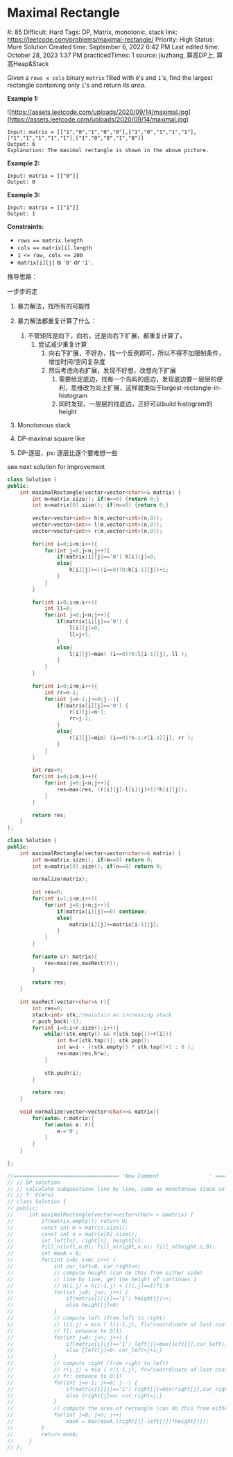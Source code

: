 # Maximal Rectangle

#: 85
Difficult: Hard
Tags: DP, Matrix, monotonic, stack
link: https://leetcode.com/problems/maximal-rectangle/
Priority: High
Status: More Solution
Created time: September 6, 2022 6:42 PM
Last edited time: October 28, 2023 1:37 PM
practicedTimes: 1
source: jiuzhang, 算高DP上, 算高Heap&Stack

Given a `rows x cols` binary `matrix` filled with `0`'s and `1`'s, find the largest rectangle containing only `1`'s and return *its area*.

**Example 1:**

![https://assets.leetcode.com/uploads/2020/09/14/maximal.jpg](https://assets.leetcode.com/uploads/2020/09/14/maximal.jpg)

```
Input: matrix = [["1","0","1","0","0"],["1","0","1","1","1"],["1","1","1","1","1"],["1","0","0","1","0"]]
Output: 6
Explanation: The maximal rectangle is shown in the above picture.

```

**Example 2:**

```
Input: matrix = [["0"]]
Output: 0

```

**Example 3:**

```
Input: matrix = [["1"]]
Output: 1

```

**Constraints:**

- `rows == matrix.length`
- `cols == matrix[i].length`
- `1 <= row, cols <= 200`
- `matrix[i][j]` is `'0'` or `'1'`.

推导思路：

一步步的走

1. 暴力解法，找所有的可能性
2. 暴力解法都重复计算了什么：
    1. 不管矩阵是向下，向右，还是向右下扩展，都重复计算了。
        1. 尝试减少重复计算
            1. 向右下扩展，不好办，找一个反例即可，所以不得不加限制条件，增加时间/空间复杂度
            2. 然后考虑向右扩展，发现不好想，改想向下扩展
                1. 需要给定底边，找每一个岛屿的底边，发现底边要一层层的便利，思维改为向上扩展，这样就类似于largest-rectangle-in-histogram
                2.  同时发现，一层层的找底边，正好可以build histogram的height

1. Monotonous stack
2. DP-maximal square like
3. DP-逐层，ps: 逐层比逐个要难想一些

see next solution for improvement

```cpp
class Solution {
public:
    int maximalRectangle(vector<vector<char>>& matrix) {
        int m=matrix.size(); if(m==0) {return 0;}
        int n=matrix[0].size(); if(n==0) {return 0;}
        
        vector<vector<int>> h(m,vector<int>(n,0));
        vector<vector<int>> l(m,vector<int>(n,0));
        vector<vector<int>> r(m,vector<int>(n,0));
        
        for(int i=0;i<m;i++){
            for(int j=0;j<n;j++){
                if(matrix[i][j]=='0') h[i][j]=0;
                else{
                    h[i][j]+=((i==0)?0:h[i-1][j])+1;
                }
            }
        }
        
        for(int i=0;i<m;i++){
            int ll=0;
            for(int j=0;j<n;j++){
                if(matrix[i][j]=='0') {
                    l[i][j]=0;
                    ll=j+1;
                }
                else{
                    l[i][j]=max( (i==0)?0:l[i-1][j], ll );
                }
            }
        }
        
        for(int i=0;i<m;i++){
            int rr=n-1;
            for(int j=n-1;j>=0;j--){
                if(matrix[i][j]=='0') {
                    r[i][j]=n-1;
                    rr=j-1;
                }
                else{
                    r[i][j]=min( (i==0)?n-1:r[i-1][j], rr );
                }
            }
        }
        
        int res=0;
        for(int i=0;i<m;i++){
            for(int j=0;j<n;j++){
                res=max(res, (r[i][j]-l[i][j]+1)*h[i][j]);
            }
        }

        return res;
    }
};
```

```cpp
class Solution {
public:
    int maximalRectangle(vector<vector<char>>& matrix) {
        int m=matrix.size(); if(m==0) return 0;
        int n=matrix[0].size(); if(n==0) return 0;
        
        normalize(matrix);
        
        int res=0;
        for(int i=1;i<m;i++){
            for(int j=0;j<n;j++){
                if(matrix[i][j]==0) continue;
                else{
                    matrix[i][j]+=matrix[i-1][j];
                }
            }
        }
        
        for(auto &r: matrix){
            res=max(res,maxRect(r));
        }
        
        return res;
    }
    
    int maxRect(vector<char>& r){
        int res=0;
        stack<int> stk;//maintain an increasing stack
        r.push_back(-1);
        for(int i=0;i<r.size();i++){
            while(!stk.empty() && r[stk.top()]>r[i]){
                int h=r[stk.top()]; stk.pop();
                int w=i - (!stk.empty() ? stk.top()+1 : 0 );
                res=max(res,h*w);
            }
            
            stk.push(i);
        }
        
        return res;
    }
    
    void normalize(vector<vector<char>>& matrix){
        for(auto& r:matrix){
            for(auto& e: r){
                e-='0';
            }
        }
    }
    
};

//================================== 'New Comment                ' =====================================
// // DP solution
// // calculate subquestions line by line, same as monotonous stack solution
// // T: O(m*n)
// class Solution {
// public:
//     int maximalRectangle(vector<vector<char> > &matrix) {
//         if(matrix.empty()) return 0;
//         const int m = matrix.size();
//         const int n = matrix[0].size();
//         int left[n], right[n], height[n];
//         fill_n(left,n,0); fill_n(right,n,n); fill_n(height,n,0);
//         int maxA = 0;
//         for(int i=0; i<m; i++) {
//             int cur_left=0, cur_right=n;
//             // compute height (can do this from either side)
//             // line by line, get the height of continues 1
//             // h(i,j) = h(i-1,j) + ([i,j]==1)?1:0 
//             for(int j=0; j<n; j++) { 
//                 if(matrix[i][j]=='1') height[j]++;
//                 else height[j]=0;
//             }
//             // compute left (from left to right)
//             // l(i,j) = min ( l(i-1,j), fl="coorrdinate of last continues 1 to the left" )
//             // fl: enhance to O(1)
//             for(int j=0; j<n; j++) { 
//                 if(matrix[i][j]=='1') left[j]=max(left[j],cur_left);
//                 else {left[j]=0; cur_left=j+1;}
//             }
//             // compute right (from right to left)
//             // r(i,j) = min ( r(i-1,j), fr="coorrdinate of last continues 1 to the right" ) 
//             // fr: enhance to O(1)
//             for(int j=n-1; j>=0; j--) {
//                 if(matrix[i][j]=='1') right[j]=min(right[j],cur_right);
//                 else {right[j]=n; cur_right=j;}
//             }
//             // compute the area of rectangle (can do this from either side)
//             for(int j=0; j<n; j++)
//                 maxA = max(maxA,(right[j]-left[j])*height[j]);
//         }
//         return maxA;
//     }
// };
```
